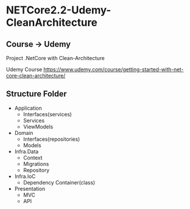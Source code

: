 # NETCore2.2-Udemy-CleanArchitecture

## Course -> Udemy

Project .NetCore with Clean-Architecture

Udemy Course
https://www.udemy.com/course/getting-started-with-net-core-clean-architecture/

## Structure Folder
- Application
  - Interfaces(services)
  - Services
   - ViewModels
- Domain
   - Interfaces(repositories)
   - Models
- Infra.Data
   - Context
   - Migrations
   - Repository
- Infra.IoC
   * Dependency Container(class)
- Presentation
   * MVC
   * API

